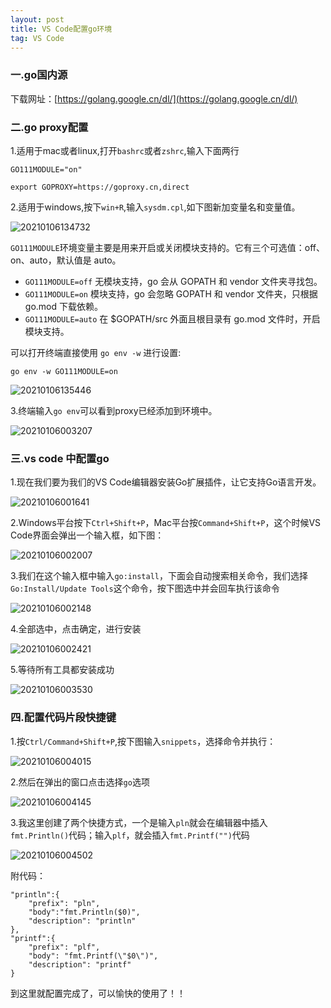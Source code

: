```yaml
---
layout: post
title: VS Code配置go环境
tag: VS Code
---
```


### 一.go国内源

下载网址：[https://golang.google.cn/dl/](https://golang.google.cn/dl/)

### 二.go proxy配置
1.适用于mac或者linux,打开`bashrc`或者`zshrc`,输入下面两行

    GO111MODULE="on"

    export GOPROXY=https://goproxy.cn,direct

2.适用于windows,按下`win+R`,输入`sysdm.cpl`,如下图新加变量名和变量值。

![20210106134732](https://cdn.jsdelivr.net/gh/luckykang/picture_bed/blogs_images/20210106134732.png)

`GO111MODULE`环境变量主要是用来开启或关闭模块支持的。它有三个可选值：off、on、auto，默认值是 auto。

- `GO111MODULE=off`  无模块支持，go 会从 GOPATH 和 vendor 文件夹寻找包。
- `GO111MODULE=on`    模块支持，go 会忽略 GOPATH 和 vendor 文件夹，只根据 go.mod 下载依赖。
- `GO111MODULE=auto` 在 $GOPATH/src 外面且根目录有 go.mod 文件时，开启模块支持。

可以打开终端直接使用 `go env -w` 进行设置:

`go env -w GO111MODULE=on`

![20210106135446](https://cdn.jsdelivr.net/gh/luckykang/picture_bed/blogs_images/20210106135446.png)

3.终端输入`go env`可以看到proxy已经添加到环境中。

![20210106003207](https://cdn.jsdelivr.net/gh/luckykang/picture_bed/blogs_images/20210106003207.png)

### 三.vs code 中配置go

1.现在我们要为我们的VS Code编辑器安装Go扩展插件，让它支持Go语言开发。

![20210106001641](https://cdn.jsdelivr.net/gh/luckykang/picture_bed/blogs_images/20210106001641.png)

2.Windows平台按下`Ctrl+Shift+P`，Mac平台按`Command+Shift+P`，这个时候VS Code界面会弹出一个输入框，如下图：

![20210106002007](https://cdn.jsdelivr.net/gh/luckykang/picture_bed/blogs_images/20210106002007.png)

3.我们在这个输入框中输入`go:install`，下面会自动搜索相关命令，我们选择 `Go:Install/Update Tools`这个命令，按下图选中并会回车执行该命令

![20210106002148](https://cdn.jsdelivr.net/gh/luckykang/picture_bed/blogs_images/20210106002148.png)

4.全部选中，点击确定，进行安装

![20210106002421](https://cdn.jsdelivr.net/gh/luckykang/picture_bed/blogs_images/20210106002421.png)

5.等待所有工具都安装成功

![20210106003530](https://cdn.jsdelivr.net/gh/luckykang/picture_bed/blogs_images/20210106003530.png)

### 四.配置代码片段快捷键

1.按`Ctrl/Command+Shift+P`,按下图输入`snippets`，选择命令并执行：

![20210106004015](https://cdn.jsdelivr.net/gh/luckykang/picture_bed/blogs_images/20210106004015.png)

2.然后在弹出的窗口点击选择`go`选项

![20210106004145](https://cdn.jsdelivr.net/gh/luckykang/picture_bed/blogs_images/20210106004145.png)

3.我这里创建了两个快捷方式，一个是输入`pln`就会在编辑器中插入`fmt.Println()`代码；输入`plf`，就会插入`fmt.Printf("")`代码

![![20210106004502](httpscdn.jsdelivr.netghluckykangpicture_bedblogs_images20210106004502.png)](https://cdn.jsdelivr.net/gh/luckykang/picture_bed/blogs_images/![20210106004502](httpscdn.jsdelivr.netghluckykangpicture_bedblogs_images20210106004502.png).png)

附代码：

    "println":{
        "prefix": "pln",
        "body":"fmt.Println($0)",
        "description": "println"
    },
    "printf":{
        "prefix": "plf",
        "body": "fmt.Printf(\"$0\")",
        "description": "printf"
    }

到这里就配置完成了，可以愉快的使用了！！